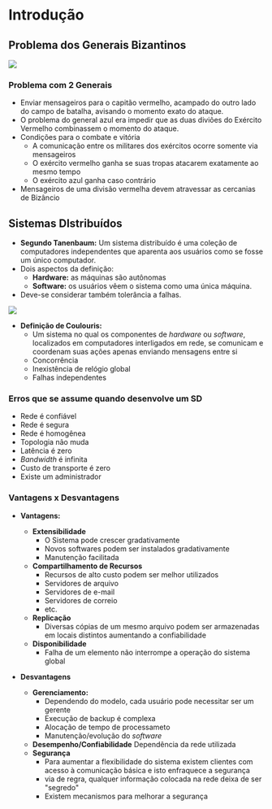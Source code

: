 # Introdução

## Problema dos Generais Bizantinos


![](Pasted%20image%2020220829101711.png)

### Problema com 2 Generais

- Enviar mensageiros para o capitão vermelho, acampado do outro lado do campo de batalha, avisando o momento exato do ataque.
- O problema do general azul era impedir que as duas diviões do Exército Vermelho combinassem o momento do ataque.
- Condições para o combate e vitória
	- A comunicação entre os militares dos exércitos ocorre somente via mensageiros
	- O exército vermelho ganha se suas tropas atacarem exatamente ao mesmo tempo
	- O exército azul ganha caso contrário
- Mensageiros de uma divisão vermelha devem atravessar as cercanias de Bizâncio

## Sistemas DIstribuídos
- **Segundo Tanenbaum:** Um sistema distribuído é uma coleção de computadores independentes que aparenta aos usuários como se fosse um único computador.
- Dois aspectos da definição:
	- **Hardware:** as máquinas são autônomas
	- **Software:** os usuários vêem o sistema como uma única máquina.
- Deve-se considerar também tolerância a falhas.

![](Pasted%20image%2020220829102534.png)

- **Definição de Coulouris:** 
	- Um sistema no qual os componentes de *hardware* ou *software*, localizados em computadores interligados em rede, se comunicam e coordenam suas ações apenas enviando mensagens entre si
	- Concorrência
	- Inexistência de relógio global
	- Falhas independentes

### Erros que se assume quando desenvolve um SD
- Rede é confiável
- Rede é segura
- Rede é homogênea
- Topologia não muda
- Latência é zero
- *Bandwidth* é infinita
- Custo de transporte é zero
- Existe um administrador

### Vantagens x Desvantagens
- **Vantagens:**
	- **Extensibilidade**
		- O Sistema pode crescer gradativamente
		- Novos softwares podem ser instalados gradativamente
		- Manutenção facilitada
	- **Compartilhamento de Recursos**
		- Recursos de alto custo podem ser melhor utilizados
		- Servidores de arquivo
		- Servidores de e-mail
		- Servidores de correio
		- etc.
	- **Replicação**
		- Diversas cópias de um mesmo arquivo podem ser armazenadas em locais distintos aumentando a confiabilidade
	- **Disponibilidade**
		- Falha de um elemento não interrompe a operação do sistema global

- **Desvantagens**
	- **Gerenciamento:**
		- Dependendo do modelo, cada usuário pode necessitar ser um gerente
		- Execução de backup é complexa
		- Alocação de tempo de processameto
		- Manutenção/evolução do *software*
	- **Desempenho/Confiabilidade**
		Dependência da rede utilizada
	- **Segurança**
		- Para aumentar a flexibilidade do sistema existem clientes com acesso à comunicação básica e isto enfraquece a segurança
		- via de regra, qualquer informação colocada na rede deixa de ser "segredo"
		- Existem mecanismos para melhorar a segurança